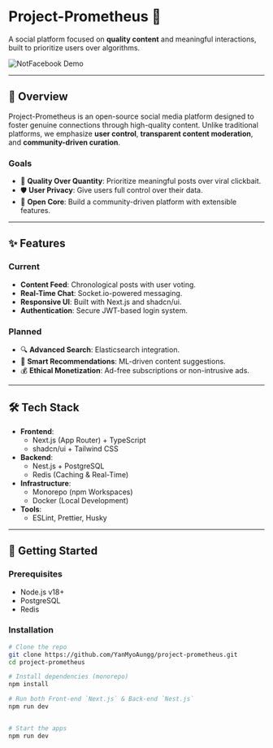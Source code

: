 # Project-Prometheus 🚀

A social platform focused on **quality content** and meaningful interactions, built to prioritize users over algorithms.

![NotFacebook Demo](https://via.placeholder.com/800x400.png?text=NotFacebook+Demo) <!-- Replace with actual screenshot -->

---

## 📖 Overview

Project-Prometheus is an open-source social media platform designed to foster genuine connections through high-quality content. Unlike traditional platforms, we emphasize **user control**, **transparent content moderation**, and **community-driven curation**.

### Goals
- 🎯 **Quality Over Quantity**: Prioritize meaningful posts over viral clickbait.
- 🛡️ **User Privacy**: Give users full control over their data.
- 🚀 **Open Core**: Build a community-driven platform with extensible features.

---

## ✨ Features

### Current
- **Content Feed**: Chronological posts with user voting.
- **Real-Time Chat**: Socket.io-powered messaging.
- **Responsive UI**: Built with Next.js and shadcn/ui.
- **Authentication**: Secure JWT-based login system.

### Planned
- 🔍 **Advanced Search**: Elasticsearch integration.
- 🧠 **Smart Recommendations**: ML-driven content suggestions.
- 💰 **Ethical Monetization**: Ad-free subscriptions or non-intrusive ads.

---

## 🛠️ Tech Stack

- **Frontend**: 
  - Next.js (App Router) + TypeScript
  - shadcn/ui + Tailwind CSS
- **Backend**: 
  - Nest.js + PostgreSQL
  - Redis (Caching & Real-Time)
- **Infrastructure**:
  - Monorepo (npm Workspaces)
  - Docker (Local Development)
- **Tools**: 
  - ESLint, Prettier, Husky

---

## 🚀 Getting Started

### Prerequisites
- Node.js v18+
- PostgreSQL
- Redis

### Installation

```bash
# Clone the repo
git clone https://github.com/YanMyoAungg/project-prometheus.git
cd project-prometheus

# Install dependencies (monorepo)
npm install

# Run both Front-end `Next.js` & Back-end `Nest.js`
npm run dev


# Start the apps
npm run dev
